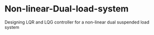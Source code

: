 # Non-linear-Dual-load-system
Designing LQR and LQG controller for a non-linear dual suspended load system
